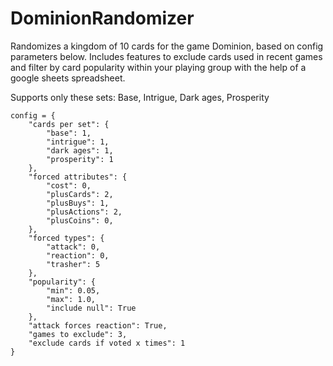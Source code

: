 # DominionRandomizer

Randomizes a kingdom of 10 cards for the game Dominion, based on config parameters below. Includes features to exclude cards used in recent games and filter by card popularity within your playing group with the help of a google sheets spreadsheet.

Supports only these sets: Base, Intrigue, Dark ages, Prosperity

```
config = {
    "cards per set": {
        "base": 1,
        "intrigue": 1,
        "dark ages": 1,
        "prosperity": 1
    },
    "forced attributes": {
        "cost": 0,
        "plusCards": 2,
        "plusBuys": 1,
        "plusActions": 2,
        "plusCoins": 0,
    },
    "forced types": {
        "attack": 0,
        "reaction": 0,
        "trasher": 5
    },
    "popularity": {
        "min": 0.05,
        "max": 1.0,
        "include null": True
    },
    "attack forces reaction": True,
    "games to exclude": 3,
    "exclude cards if voted x times": 1
}
```
